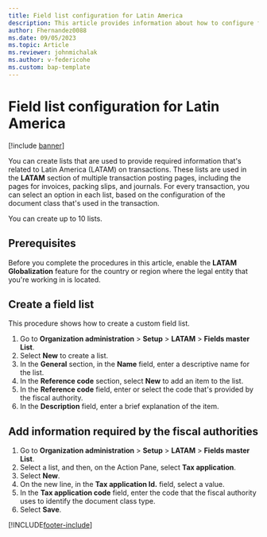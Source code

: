 ```yaml
---
title: Field list configuration for Latin America
description: This article provides information about how to configure field lists for Latin America.
author: Fhernandez0088
ms.date: 09/05/2023
ms.topic: Article
ms.reviewer: johnmichalak
ms.author: v-federicohe
ms.custom: bap-template
---
```


# Field list configuration for Latin America

[!include [banner](../../includes/banner.md)]

You can create lists that are used to provide required information that's related to Latin America (LATAM) on transactions. These lists are used in the **LATAM** section of multiple transaction posting pages, including the pages for invoices, packing slips, and journals. For every transaction, you can select an option in each list, based on the configuration of the document class that's used in the transaction.

You can create up to 10 lists.

## Prerequisites

Before you complete the procedures in this article, enable the **LATAM Globalization** feature for the country or region where the legal entity that you're working in is located.

## Create a field list 

This procedure shows how to create a custom field list.

1. Go to **Organization administration** \> **Setup** \> **LATAM** \> **Fields master List**.
2. Select **New** to create a list. 
3. In the **General** section, in the **Name** field, enter a descriptive name for the list.
4. In the **Reference code** section, select **New** to add an item to the list.
5. In the **Reference code** field, enter or select the code that's provided by the fiscal authority.
6. In the **Description** field, enter a brief explanation of the item.

## Add information required by the fiscal authorities

1. Go to **Organization administration** \> **Setup** \> **LATAM** \> **Fields master List**.
2. Select a list, and then, on the Action Pane, select **Tax application**.
3. Select **New**.
4. On the new line, in the **Tax application Id.** field, select a value.
5. In the **Tax application code** field, enter the code that the fiscal authority uses to identify the document class type.
6. Select **Save**.

[!INCLUDE[footer-include](../../../includes/footer-banner.md)]
